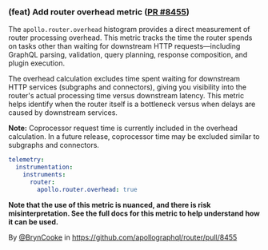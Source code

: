 ### (feat) Add router overhead metric ([PR #8455](https://github.com/apollographql/router/pull/8455))

The `apollo.router.overhead` histogram provides a direct measurement of router processing overhead. This metric tracks the time the router spends on tasks other than waiting for downstream HTTP requests—including GraphQL parsing, validation, query planning, response composition, and plugin execution.

The overhead calculation excludes time spent waiting for downstream HTTP services (subgraphs and connectors), giving you visibility into the router's actual processing time versus downstream latency. This metric helps identify when the router itself is a bottleneck versus when delays are caused by downstream services.

**Note:** Coprocessor request time is currently included in the overhead calculation. In a future release, coprocessor time may be excluded similar to subgraphs and connectors.

```yaml title="router.yaml"
telemetry:
  instrumentation:
    instruments:
      router:
        apollo.router.overhead: true
```

**Note that the use of this metric is nuanced, and there is risk misinterpretation. See the full docs for this metric to help understand how it can be used.** 

By [@BrynCooke](https://github.com/BrynCooke) in https://github.com/apollographql/router/pull/8455
